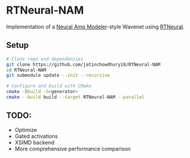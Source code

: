 # RTNeural-NAM

Implementation of a [Neural Amp Modeler](https://github.com/sdatkinson/NeuralAmpModelerCore)-style Wavenet
using [RTNeural](https://github.com/jatinchowdhury18/RTNeural).

## Setup

```bash
# Clone repo and dependencies
git clone https://github.com/jatinchowdhury18/RTNeural-NAM
cd RTNeural-NAM
git submodule update --init --recursive

# Configure and build with CMake
cmake -Bbuild -G<generator>
cmake --build build --target RTNeural-NAM --parallel
```

## TODO:
- Optimize
- Gated activations
- XSIMD backend
- More comprehensive performance comparison
